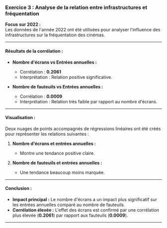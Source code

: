 ### Exercice 3 : Analyse de la relation entre infrastructures et fréquentation

**Focus sur 2022 :**  
Les données de l'année 2022 ont été utilisées pour analyser l'influence des infrastructures sur la fréquentation des cinémas.

---

#### Résultats de la corrélation :

- **Nombre d'écrans vs Entrées annuelles :**  
  - Corrélation : **0.2061**  
  - Interprétation : Relation positive significative.

- **Nombre de fauteuils vs Entrées annuelles :**  
  - Corrélation : **0.0009**  
  - Interprétation : Relation très faible par rapport au nombre d'écrans.

---

#### Visualisation :

Deux nuages de points accompagnés de régressions linéaires ont été créés pour représenter les relations suivantes :  

1. **Nombre d'écrans et entrées annuelles :**
   - Montre une tendance positive claire.

2. **Nombre de fauteuils et entrées annuelles :**
   - Une tendance beaucoup moins marquée.   

---

#### Conclusion :

- **Impact principal :** Le nombre d'écrans a un impact plus significatif sur les entrées annuelles comparé au nombre de fauteuils.
- **Corrélation élevée :** L'effet des écrans est confirmé par une corrélation plus élevée (**0.2061**) par rapport aux fauteuils (**0.0009**).

---
